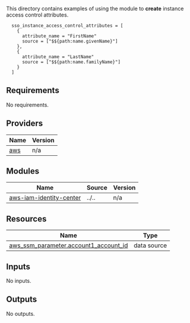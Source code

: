 <!-- BEGIN_TF_DOCS -->
This directory contains examples of using the module to **create** instance access control attributes.

```hcl
  sso_instance_access_control_attributes = [
    {
      attribute_name = "FirstName"
      source = ["$${path:name.givenName}"]
    },
    {
      attribute_name = "LastName"
      source = ["$${path:name.familyName}"]
    }
  ]
```

## Requirements

No requirements.

## Providers

| Name | Version |
|------|---------|
| <a name="provider_aws"></a> [aws](#provider\_aws) | n/a |

## Modules

| Name | Source | Version |
|------|--------|---------|
| <a name="module_aws-iam-identity-center"></a> [aws-iam-identity-center](#module\_aws-iam-identity-center) | ../.. | n/a |

## Resources

| Name | Type |
|------|------|
| [aws_ssm_parameter.account1_account_id](https://registry.terraform.io/providers/hashicorp/aws/latest/docs/data-sources/ssm_parameter) | data source |

## Inputs

No inputs.

## Outputs

No outputs.
<!-- END_TF_DOCS -->